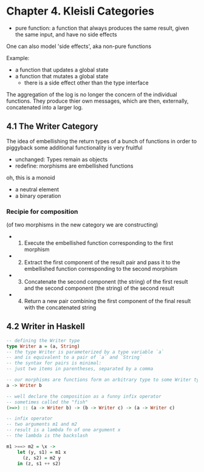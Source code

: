 # Chapter 4. Kleisli Categories

- pure function: a function that always produces the same result, given the same input, and have no side effects

One can also model 'side effects', aka non-pure functions

Example:

- a function that updates a global state
- a function that mutates a global state
  - there is a side effect other than the type interface

The aggregation of the log is no longer the concern of the individual functions. They produce thier own messages, which are then, externally, concatenated into a larger log.

## 4.1 The Writer Category

The idea of embellishing the return types of a bunch of functions in order to piggyback some additional functionality is very fruitful

- unchanged: Types remain as objects
- redefine: morphisms are embellished functions

oh, this is a monoid

- a neutral element
- a binary operation

### Recipie for composition

(of two morphisms in the new category we are constructing)

- 1. Execute the embellished function corresponding to the first morphism
- 2. Extract the first component of the result pair and pass it to the embellished function corresponding to the second morphism
- 3. Concatenate the second component (the string) of the first result and the second component (the string) of the second result
- 4. Return a new pair combining the first component of the final result with the concatenated string

## 4.2 Writer in Haskell

```hs
-- defining the Writer type
type Writer a = (a, String)
-- the type Writer is parameterized by a type variable `a`
-- and is equivalent to a pair of `a` and `String`
-- the syntax for pairs is minimal:
-- just two items in parentheses, separated by a comma

-- our morphisms are functions form an arbitrary type to some Writer type:
a -> Writer b

-- well declare the composition as a funny infix operator
-- sometimes called the "fish"
(>=>) :: (a -> Writer b) -> (b -> Writer c) -> (a -> Writer c)

-- infix operator
-- two arguments m1 and m2
-- result is a lambda fn of one argument x
-- the lambda is the backslash

m1 >==> m2 = \x ->
    let (y, s1) = m1 x
      (z, s2) = m2 y
    in (z, s1 ++ s2) 
```
